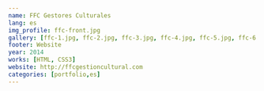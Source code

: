 ```yaml
---
name: FFC Gestores Culturales
lang: es
img_profile: ffc-front.jpg
gallery: [ffc-1.jpg, ffc-2.jpg, ffc-3.jpg, ffc-4.jpg, ffc-5.jpg, ffc-6.jpg]
footer: Website
year: 2014
works: [HTML, CSS3]
website: http://ffcgestioncultural.com
categories: [portfolio,es]
---
```

